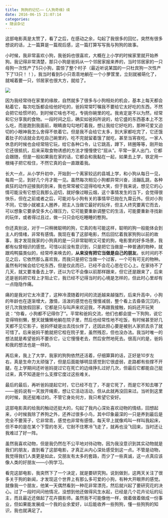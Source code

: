 ```yaml
---
title: 狗狗的记忆——《人狗奇缘》续
date: 2016-06-15 21:07:14
categories:
- 随谈杂记
---
```


这部电影真是太赞了，看了之后，在感动之余，勾起了我很多的回忆，突然有很多想说的话，上一篇算是一篇观后感，这一篇打算写写我与狗狗的故事。  

小时候，我非常喜欢小狗，我爸妈也很喜欢，大概在上小学的时候家里就开始养狗。我记得非常清楚，那只小狗是爸妈从一个邻居家报来养的，当时邻居家的一只母狗一次性产了5只小狗，震惊了整个村子（最近听说某国的一只杜宾狗一次性产下了13只！！），我当时看到5小只乖乖地躺在一个小箩筐里，立刻就被萌化了，就喊着要一只，邻居家也很大方，就给了。

![](/image/movie/dubin.jpg)   
<!-- more -->  
因为我经常待在家里的缘故，自然就多了很多与小狗相处的机会，基本上每天都会粘着它，每次吃饭都会给他好吃的，爸妈常常叮嘱我不要给它太好吃的东西，不然会把它给惯坏的，到时候它啥也不吃，专挑你碗里的吃。我肯定是不以为然，经常和它分享我的食物。一段时间之后，确实如爸妈所说的，给它盛的东西基本上不怎么吃，而是跑到我面前，眼睛直勾勾地盯着我，想让我给它好吃的，那种可爱又迫切的小眼神我怎么舍得不依着它。但是我不会给它太多，到大家都吃完了，它还饿着肚子的话就会去吃自己碗里的，吃不完就留着饿了就吃，甚至当宵夜吃。一家人休息的时候也会经常陪它玩，给它各种口令，让它跳高，蹲下，转圈等等，刚开始它还很抵抗，后来采取食物诱惑的方法才慢慢使它“屈从”。平常一家人出门，它都会跟随，但是一般如果我在家的话，它都会和我黏在一起，如果去上学，铁定用一根绳子把它栓住，不然它真的会一直跟着我。  

长大一点，从小学升初中，开始到一个离家较远的县城上学，和小狗从每日一见，每周一见，到好几个月才能一见。虽然每次相见小狗都异常兴奋，活蹦乱跳，各种疯狂的动作迎接我的到来，我也常常被它逗得哈哈大笑，但于我来说，想见它的心情可能没有它想见我那么迫切，就好像过眼云烟，这个事情发生的当下，会觉得很快乐，但在之前或者之后，可能对与小狗有关的事情早已抛在九霄云外。但对小狗不同，它很小就被主人圈养，把主人当做它最好的玩伴，但主人终究要离它而去，可以想象它要承受多大心理压力，它可能要重新调整它的生活，可能要重新寻找新的玩伴，或者得过且过，做一只只会吃吃睡睡的憨狗。   

你还真别说，对于一只稍微聪明的狗，它真的有可能这样，聪明的狗一般能体会到主人的情绪，非常有感情。我现在看了这部电影，然后回忆着我家狗狗以前的故事，我才发现我家的小狗真的是一只非常聪明又可爱的狗，电影里的好多场景，我都有似曾相识的感觉。可惜以前没有意识到，只是把它当做是一种普通的物种，就跟鸡鸭猫类似的，经常呼来唤去的，**从来没有把它当做是自己的朋友**。长时间的不见之后，它依然那么喜欢我，而我只是把它当做一个过客，一个可有可无的物种。虽然有时候会给它吃东西，但是仅此而已，已经不会花心思在它心上。在家待不了几天，就又要准备去上学，还以为它不会像以前那样跟来，但它还是跟来了，后来还是爸妈把它栓上才阻止它，我已经不记得当时的心境是怎样的，但此时心里却有一点隐隐作痛。

痛的是我对它太冷漠了，这种冷漠随着时间的流逝越来越强烈，后来升高中，小狗的年龄也在逐渐增大，激情，活泼的感觉也在慢慢减弱，整个看上去昏昏沉沉的，好几次我放假回家，它都是只与叫声来欢迎我，不再跟我接触，妈妈还开玩笑说：“你看，小狗都不记得你了”。平常和爸妈交流，他们也都会提一下狗狗，说它变得特别懒，整天就慵懒地躺在院子里，然后也经常性地不吃饭，有时候甚至好几天都不见它影子，爸妈怀疑是出去找伙伴了，还因此担心要是被别人家抓去杀了就可惜了。后来爸妈干脆就把它栓在院子里，虽然残忍，但也没办法。我当时唯一的想法就是希望爸妈不要杀它，让它慢慢老去，然后安然地死去。很高兴的是，爸妈和我的想法也是一样的。

再后来，我上了大学，我家的狗狗依然还活着，仔细算算的话，正好是10岁左右，真是生命力太顽强了，但是后面能够明显感觉到它很虚弱，走路都有些撑不开腿，在上学期间还听爸妈提过它在死亡的边缘挣扎过好几次，但最后它都能自己挺过来，真不知道是什么支撑它度过这些难关。  

最后的最后，再听爸妈提起它时，它已经不在了，不是它死了，而是它不知去哪了——爸妈说有一天放开绳索，想让它活动活动，但从此就再没回来过。当听到这里的时候，我还挺难过的。不管它身处何方，我只希望它安好。  

这部电影真的给我的触动还挺大的，勾起了我内心深处喜欢动物的情结，回想起来，小时候我除了养狗之外，还养过很多小鸟，其中印象最深的一只是养到最后是完全不要笼子，它非常乖，感觉也非常有感情，每天早上就像鸡叫一样叫我起床，但不幸的是在某个下雪的冬天，它耐不住寒冷飞走了，就再也没飞回来，当时还让我难过了好一阵。  

虽然我喜欢动物，但是我仍然在不公平地对待动物，因为我没意识到其实动物就是我们的朋友，直到看了这部电影，才真正从内心深处感受到这一点。不管是动物，我觉得我们人类更是如此，交朋友有太多的套路，而少了一些真诚，这一点真应该像人类的好朋友——小狗学习。  

看完这部电影，我突然下了一个决定，就是要研究狗。说到做到，这两天关注了很多关于狗的新闻，才发现这个世界上有那么多可爱的小狗，有种大开眼界的感觉。就像我一个朋友，他某一天偶然看到一种花非常漂亮，然后就兴起了要研究花的决心。过了一段时间问他情况，没想到他还做得风生水起，已经是几个花卉论坛的坛主，而且最近还做起了花卉摄影师。虽然我不可能像他一样，做着做着做成一份事业，但如果能发展成一个我的业余爱好，以后能收养一些狗狗，懂一些狗狗的知识，我也就满足了。